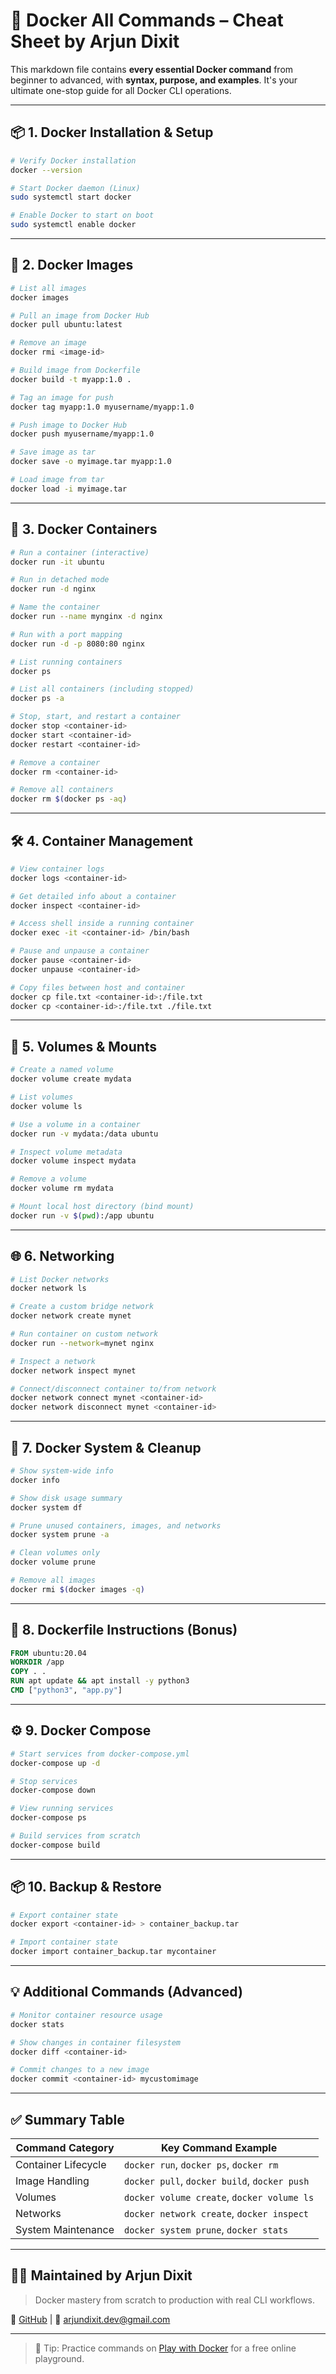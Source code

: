 # 🐳 Docker All Commands – Cheat Sheet by Arjun Dixit

This markdown file contains **every essential Docker command** from beginner to advanced, with **syntax, purpose, and examples**. It's your ultimate one-stop guide for all Docker CLI operations.

---

## 📦 1. Docker Installation & Setup
```bash
# Verify Docker installation
docker --version

# Start Docker daemon (Linux)
sudo systemctl start docker

# Enable Docker to start on boot
sudo systemctl enable docker
```

---

## 🚀 2. Docker Images
```bash
# List all images
docker images

# Pull an image from Docker Hub
docker pull ubuntu:latest

# Remove an image
docker rmi <image-id>

# Build image from Dockerfile
docker build -t myapp:1.0 .

# Tag an image for push
docker tag myapp:1.0 myusername/myapp:1.0

# Push image to Docker Hub
docker push myusername/myapp:1.0

# Save image as tar
docker save -o myimage.tar myapp:1.0

# Load image from tar
docker load -i myimage.tar
```

---

## 🧱 3. Docker Containers
```bash
# Run a container (interactive)
docker run -it ubuntu

# Run in detached mode
docker run -d nginx

# Name the container
docker run --name mynginx -d nginx

# Run with a port mapping
docker run -d -p 8080:80 nginx

# List running containers
docker ps

# List all containers (including stopped)
docker ps -a

# Stop, start, and restart a container
docker stop <container-id>
docker start <container-id>
docker restart <container-id>

# Remove a container
docker rm <container-id>

# Remove all containers
docker rm $(docker ps -aq)
```

---

## 🛠️ 4. Container Management
```bash
# View container logs
docker logs <container-id>

# Get detailed info about a container
docker inspect <container-id>

# Access shell inside a running container
docker exec -it <container-id> /bin/bash

# Pause and unpause a container
docker pause <container-id>
docker unpause <container-id>

# Copy files between host and container
docker cp file.txt <container-id>:/file.txt
docker cp <container-id>:/file.txt ./file.txt
```

---

## 📂 5. Volumes & Mounts
```bash
# Create a named volume
docker volume create mydata

# List volumes
docker volume ls

# Use a volume in a container
docker run -v mydata:/data ubuntu

# Inspect volume metadata
docker volume inspect mydata

# Remove a volume
docker volume rm mydata

# Mount local host directory (bind mount)
docker run -v $(pwd):/app ubuntu
```

---

## 🌐 6. Networking
```bash
# List Docker networks
docker network ls

# Create a custom bridge network
docker network create mynet

# Run container on custom network
docker run --network=mynet nginx

# Inspect a network
docker network inspect mynet

# Connect/disconnect container to/from network
docker network connect mynet <container-id>
docker network disconnect mynet <container-id>
```

---

## 🧰 7. Docker System & Cleanup
```bash
# Show system-wide info
docker info

# Show disk usage summary
docker system df

# Prune unused containers, images, and networks
docker system prune -a

# Clean volumes only
docker volume prune

# Remove all images
docker rmi $(docker images -q)
```

---

## 📄 8. Dockerfile Instructions (Bonus)
```Dockerfile
FROM ubuntu:20.04
WORKDIR /app
COPY . .
RUN apt update && apt install -y python3
CMD ["python3", "app.py"]
```

---

## ⚙️ 9. Docker Compose
```bash
# Start services from docker-compose.yml
docker-compose up -d

# Stop services
docker-compose down

# View running services
docker-compose ps

# Build services from scratch
docker-compose build
```

---

## 📦 10. Backup & Restore
```bash
# Export container state
docker export <container-id> > container_backup.tar

# Import container state
docker import container_backup.tar mycontainer
```

---

## 💡 Additional Commands (Advanced)
```bash
# Monitor container resource usage
docker stats

# Show changes in container filesystem
docker diff <container-id>

# Commit changes to a new image
docker commit <container-id> mycustomimage
```

---

## ✅ Summary Table
| Command Category    | Key Command Example                          |
|---------------------|----------------------------------------------|
| Container Lifecycle | `docker run`, `docker ps`, `docker rm`       |
| Image Handling      | `docker pull`, `docker build`, `docker push` |
| Volumes             | `docker volume create`, `docker volume ls`   |
| Networks            | `docker network create`, `docker inspect`    |
| System Maintenance  | `docker system prune`, `docker stats`        |

---

## 👨‍💻 Maintained by Arjun Dixit
> Docker mastery from scratch to production with real CLI workflows.

🔗 [GitHub](https://github.com/arjundixit18) | 📧 arjundixit.dev@gmail.com

---

> 🧠 Tip: Practice commands on [Play with Docker](https://labs.play-with-docker.com/) for a free online playground.
